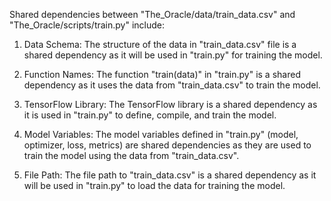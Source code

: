 Shared dependencies between "The_Oracle/data/train_data.csv" and "The_Oracle/scripts/train.py" include:

1. Data Schema: The structure of the data in "train_data.csv" file is a shared dependency as it will be used in "train.py" for training the model.

2. Function Names: The function "train(data)" in "train.py" is a shared dependency as it uses the data from "train_data.csv" to train the model.

3. TensorFlow Library: The TensorFlow library is a shared dependency as it is used in "train.py" to define, compile, and train the model.

4. Model Variables: The model variables defined in "train.py" (model, optimizer, loss, metrics) are shared dependencies as they are used to train the model using the data from "train_data.csv".

5. File Path: The file path to "train_data.csv" is a shared dependency as it will be used in "train.py" to load the data for training the model.